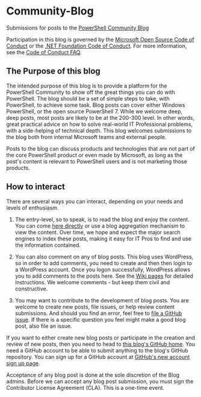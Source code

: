 # Community-Blog
Submissions for posts to the [PowerShell Community Blog](https://devblogs.microsoft.com/powershell-community)

Participation in this blog is governed by the
[Microsoft Open Source Code of Conduct](https://opensource.microsoft.com/codeofconduct/) or the
[.NET Foundation Code of Conduct](https://dotnetfoundation.org/code-of-conduct). For more
information, see the [Code of Conduct FAQ](https://opensource.microsoft.com/codeofconduct/faq/).

## The Purpose of this blog

The intended purpose of this blog is to provide a platform for the PowerShell Community to show off
the great things you can do with PowerShell. The blog should be a set of simple steps to take, with
PowerShell, to achieve some task. Blog posts can cover either Windows PowerShell, or the open source
PowerShell 7. While we welcome deep, deep posts, most posts are likely to be at the 200-300 level.
In other words, great practical advice on how to solve real-world IT Professional problems, with a
side-helping of technical depth. This blog welcomes submissions to the blog both from internal
Microsoft teams and external people.

Posts to the blog can discuss products and technologies that are not part of the core PowerShell
product or even made by Microsoft, as long as the post's content is relevant to PowerShell users and
is not marketing those products.

## How to interact

There are several ways you can interact, depending on your needs and levels of enthusiasm.

1. The entry-level, so to speak, is to read the blog and enjoy the content. You can come
   [here directly](https://devblogs.microsoft.com/powershell-community) or use a blog aggregation
   mechanism to view the content. Over time, we hope and expect the major search engines to index
   these posts, making it easy for IT Pros to find and use the information contained.

1. You can also comment on any of blog posts. This blog uses WordPress, so in order to add comments,
   you need to create and then then login to a WordPress account. Once you logon successfully,
   WordPress allows you to add comments to the posts here. See the
   [Wiki pages](https://github.com/PowerShell/Community-Blog/wiki) for detailed instructions. We
   welcome comments - but keep them civil and constructive.

1. You may want to contribute to the development of blog posts. You are welcome to create new posts,
   file issues, or help review content submissions. And should you find an error, feel free to
   [file a GitHub issue](https://github.com/PowerShell/Community-Blog/issues). If there is a
   specific question you feel might make a good blog post, also file an issue.

If you want to either create new blog posts or participate in the creation and review of new posts,
then you need to head to [this blog's GitHub home](https://github.com/PowerShell/Community-Blog).
You need a GitHub account to be able to submit anything to the blog's GitHub repository. You can
sign up for a GitHub account at
[GitHub's new account sign up page](https://github.com/join?source=login).

Acceptance of any blog post is done at the sole discretion of the Blog admins. Before we can accept
any blog post submission, you must sign the Contributor License Agreement (CLA). This is a one-time
event.
